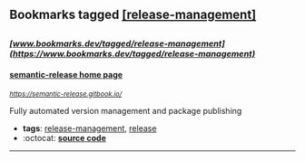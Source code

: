 ## Bookmarks tagged [[release-management]](https://www.bookmarks.dev?q=[release-management])

_<sup><sup>[www.bookmarks.dev/tagged/release-management](https://www.bookmarks.dev/tagged/release-management)</sup></sup>_
---
#### [semantic-release home page](https://semantic-release.gitbook.io/)
_<sup>https://semantic-release.gitbook.io/</sup>_

Fully automated version management and package publishing
* **tags**: [release-management](../tagged/release-management.md), [release](../tagged/release.md)
* :octocat: **[source code](https://github.com/semantic-release/semantic-release)**
---
